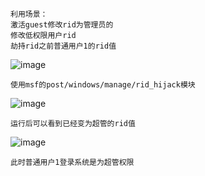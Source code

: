 	利用场景：
	激活guest修改rid为管理员的
	修改低权限用户rid
	劫持rid之前普通用户1的rid值
![image](https://raw.githubusercontent.com/xiaoy-sec/Pentest_Note/master/img/450.png)

	使用msf的post/windows/manage/rid_hijack模块
![image](https://raw.githubusercontent.com/xiaoy-sec/Pentest_Note/master/img/451.png)

	运行后可以看到已经变为超管的rid值
![image](https://raw.githubusercontent.com/xiaoy-sec/Pentest_Note/master/img/452.png)

	此时普通用户1登录系统是为超管权限